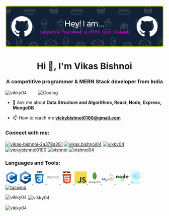 ![Header](https://github.com/Vikky04/Vikky04/blob/main/github-header-image.png)
<h1 align="center">Hi 👋, I'm Vikas Bishnoi</h1>
<h3 align="center">A competitive programmer & MERN Stack developer from India</h3>
<img align="right" alt="Coding" width="400" src="https://i.pinimg.com/originals/e1/f3/41/e1f3413bf5036045713341394f617225.gif">
<p align="left"> <img src="https://komarev.com/ghpvc/?username=vikky04&label=Profile%20views&color=0e75b6&style=flat" alt="vikky04" /> </p>

- 💬 Ask me about **Data Structure and Algorithms, React, Node, Express, MongoDB**

- 📫 How to reach me **vickybishnoi0100@gmail.com**

<h3 align="left">Connect with me:</h3>
<p align="left">
<a href="https://linkedin.com/in/vikas-bishnoi-2a378a261" target="blank"><img align="center" src="https://raw.githubusercontent.com/rahuldkjain/github-profile-readme-generator/master/src/images/icons/Social/linked-in-alt.svg" alt="vikas-bishnoi-2a378a261" height="30" width="40" /></a>
<a href="https://instagram.com/vikas.bishnoi04" target="blank"><img align="center" src="https://raw.githubusercontent.com/rahuldkjain/github-profile-readme-generator/master/src/images/icons/Social/instagram.svg" alt="vikas.bishnoi04" height="30" width="40" /></a>
<a href="https://www.codechef.com/users/vikky04" target="blank"><img align="center" src="https://cdn.jsdelivr.net/npm/simple-icons@3.1.0/icons/codechef.svg" alt="vikky04" height="30" width="40" /></a>
<a href="https://www.hackerrank.com/vickybishnoi0100" target="blank"><img align="center" src="https://raw.githubusercontent.com/rahuldkjain/github-profile-readme-generator/master/src/images/icons/Social/hackerrank.svg" alt="vickybishnoi0100" height="30" width="40" /></a>
<a href="https://codeforces.com/profile/vishnoi" target="blank"><img align="center" src="https://raw.githubusercontent.com/rahuldkjain/github-profile-readme-generator/master/src/images/icons/Social/codeforces.svg" alt="vishnoi" height="30" width="40" /></a>
<a href="https://www.leetcode.com/vishnoi04" target="blank"><img align="center" src="https://raw.githubusercontent.com/rahuldkjain/github-profile-readme-generator/master/src/images/icons/Social/leet-code.svg" alt="vishnoi04" height="30" width="40" /></a>
</p>

<h3 align="left">Languages and Tools:</h3>
<p align="left"> <a href="https://www.cprogramming.com/" target="_blank" rel="noreferrer"> <img src="https://raw.githubusercontent.com/devicons/devicon/master/icons/c/c-original.svg" alt="c" width="40" height="40"/> </a> <a href="https://www.w3schools.com/cpp/" target="_blank" rel="noreferrer"> <img src="https://raw.githubusercontent.com/devicons/devicon/master/icons/cplusplus/cplusplus-original.svg" alt="cplusplus" width="40" height="40"/> </a> <a href="https://www.w3schools.com/css/" target="_blank" rel="noreferrer"> <img src="https://raw.githubusercontent.com/devicons/devicon/master/icons/css3/css3-original-wordmark.svg" alt="css3" width="40" height="40"/> </a> <a href="https://expressjs.com" target="_blank" rel="noreferrer"> <img src="https://raw.githubusercontent.com/devicons/devicon/master/icons/express/express-original-wordmark.svg" alt="express" width="40" height="40"/> </a> <a href="https://www.w3.org/html/" target="_blank" rel="noreferrer"> <img src="https://raw.githubusercontent.com/devicons/devicon/master/icons/html5/html5-original-wordmark.svg" alt="html5" width="40" height="40"/> </a> <a href="https://developer.mozilla.org/en-US/docs/Web/JavaScript" target="_blank" rel="noreferrer"> <img src="https://raw.githubusercontent.com/devicons/devicon/master/icons/javascript/javascript-original.svg" alt="javascript" width="40" height="40"/> </a> <a href="https://www.mongodb.com/" target="_blank" rel="noreferrer"> <img src="https://raw.githubusercontent.com/devicons/devicon/master/icons/mongodb/mongodb-original-wordmark.svg" alt="mongodb" width="40" height="40"/> </a> <a href="https://www.mysql.com/" target="_blank" rel="noreferrer"> <img src="https://raw.githubusercontent.com/devicons/devicon/master/icons/mysql/mysql-original-wordmark.svg" alt="mysql" width="40" height="40"/> </a> <a href="https://nodejs.org" target="_blank" rel="noreferrer"> <img src="https://raw.githubusercontent.com/devicons/devicon/master/icons/nodejs/nodejs-original-wordmark.svg" alt="nodejs" width="40" height="40"/> </a> <a href="https://reactjs.org/" target="_blank" rel="noreferrer"> <img src="https://raw.githubusercontent.com/devicons/devicon/master/icons/react/react-original-wordmark.svg" alt="react" width="40" height="40"/> </a> <a href="https://tailwindcss.com/" target="_blank" rel="noreferrer"> <img src="https://www.vectorlogo.zone/logos/tailwindcss/tailwindcss-icon.svg" alt="tailwind" width="40" height="40"/> </a> </p>

<p><img align="left" src="https://github-readme-stats.vercel.app/api/top-langs?username=vikky04&show_icons=true&locale=en&layout=compact" alt="vikky04" /></p>

<p>&nbsp;<img align="center" src="https://github-readme-stats.vercel.app/api?username=vikky04&show_icons=true&locale=en" alt="vikky04" /></p>

<p><img align="center" src="https://github-readme-streak-stats.herokuapp.com/?user=vikky04&" alt="vikky04" /></p>

